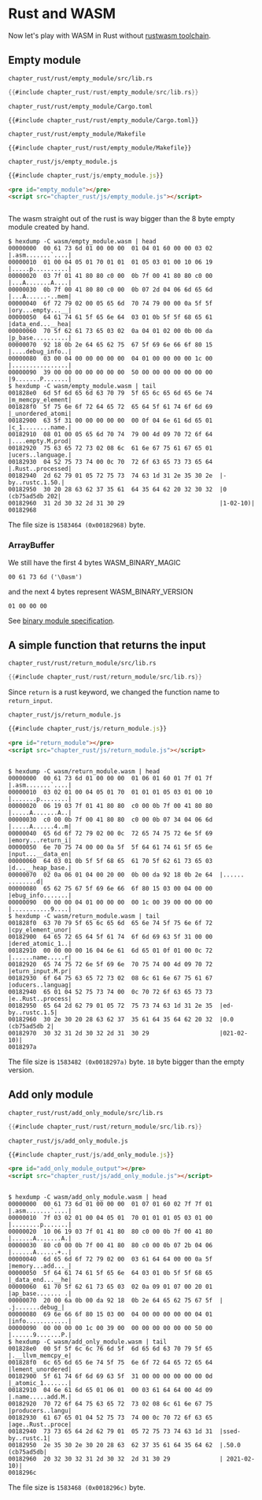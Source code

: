 # Rust and WASM

Now let's play with WASM in Rust without [rustwasm toolchain](https://rustwasm.github.io/).

## Empty module

`chapter_rust/rust/empty_module/src/lib.rs`
```rust
{{#include chapter_rust/rust/empty_module/src/lib.rs}}
```

`chapter_rust/rust/empty_module/Cargo.toml`
```
{{#include chapter_rust/rust/empty_module/Cargo.toml}}
```

`chapter_rust/rust/empty_module/Makefile`
```
{{#include chapter_rust/rust/empty_module/Makefile}}
```

`chapter_rust/js/empty_module.js`
```javascript
{{#include chapter_rust/js/empty_module.js}}
```

```markdown
<pre id="empty_module"></pre>
<script src="chapter_rust/js/empty_module.js"></script>
```

<pre id="empty_module"></pre>
<script src="chapter_rust/js/empty_module.js"></script>

The wasm straight out of the rust is way bigger than the 8 byte empty module created by hand.

```console
$ hexdump -C wasm/empty_module.wasm | head
00000000  00 61 73 6d 01 00 00 00  01 04 01 60 00 00 03 02  |.asm.......`....|
00000010  01 00 04 05 01 70 01 01  01 05 03 01 00 10 06 19  |.....p..........|
00000020  03 7f 01 41 80 80 c0 00  0b 7f 00 41 80 80 c0 00  |...A.......A....|
00000030  0b 7f 00 41 80 80 c0 00  0b 07 2d 04 06 6d 65 6d  |...A......-..mem|
00000040  6f 72 79 02 00 05 65 6d  70 74 79 00 00 0a 5f 5f  |ory...empty...__|
00000050  64 61 74 61 5f 65 6e 64  03 01 0b 5f 5f 68 65 61  |data_end...__hea|
00000060  70 5f 62 61 73 65 03 02  0a 04 01 02 00 0b 00 da  |p_base..........|
00000070  92 18 0b 2e 64 65 62 75  67 5f 69 6e 66 6f 80 15  |....debug_info..|
00000080  03 00 04 00 00 00 00 00  04 01 00 00 00 00 1c 00  |................|
00000090  39 00 00 00 00 00 00 00  50 00 00 00 00 00 00 00  |9.......P.......|
$ hexdump -C wasm/empty_module.wasm | tail
001828e0  6d 5f 6d 65 6d 63 70 79  5f 65 6c 65 6d 65 6e 74  |m_memcpy_element|
001828f0  5f 75 6e 6f 72 64 65 72  65 64 5f 61 74 6f 6d 69  |_unordered_atomi|
00182900  63 5f 31 00 00 00 00 00  00 0f 04 6e 61 6d 65 01  |c_1........name.|
00182910  08 01 00 05 65 6d 70 74  79 00 4d 09 70 72 6f 64  |....empty.M.prod|
00182920  75 63 65 72 73 02 08 6c  61 6e 67 75 61 67 65 01  |ucers..language.|
00182930  04 52 75 73 74 00 0c 70  72 6f 63 65 73 73 65 64  |.Rust..processed|
00182940  2d 62 79 01 05 72 75 73  74 63 1d 31 2e 35 30 2e  |-by..rustc.1.50.|
00182950  30 20 28 63 62 37 35 61  64 35 64 62 20 32 30 32  |0 (cb75ad5db 202|
00182960  31 2d 30 32 2d 31 30 29                           |1-02-10)|
00182968
```

The file size is `1583464 (0x00182968)` byte.

### ArrayBuffer

We still have the first 4 bytes WASM_BINARY_MAGIC
```
00 61 73 6d ('\0asm')
```
and the next 4 bytes represent WASM_BINARY_VERSION
```
01 00 00 00
```

See [binary module specification](https://webassembly.github.io/spec/core/binary/modules.html#binary-module).

## A simple function that returns the input

`chapter_rust/rust/return_module/src/lib.rs`
```rust
{{#include chapter_rust/rust/return_module/src/lib.rs}}
```

Since `return` is a rust keyword, we changed the function name to `return_input`.

`chapter_rust/js/return_module.js`
```javascript
{{#include chapter_rust/js/return_module.js}}
```

```markdown
<pre id="return_module"></pre>
<script src="chapter_rust/js/return_module.js"></script>
```

<pre id="return_module"></pre>
<script src="chapter_rust/js/return_module.js"></script>

```console
$ hexdump -C wasm/return_module.wasm | head
00000000  00 61 73 6d 01 00 00 00  01 06 01 60 01 7f 01 7f  |.asm.......`....|
00000010  03 02 01 00 04 05 01 70  01 01 01 05 03 01 00 10  |.......p........|
00000020  06 19 03 7f 01 41 80 80  c0 00 0b 7f 00 41 80 80  |.....A.......A..|
00000030  c0 00 0b 7f 00 41 80 80  c0 00 0b 07 34 04 06 6d  |.....A......4..m|
00000040  65 6d 6f 72 79 02 00 0c  72 65 74 75 72 6e 5f 69  |emory...return_i|
00000050  6e 70 75 74 00 00 0a 5f  5f 64 61 74 61 5f 65 6e  |nput...__data_en|
00000060  64 03 01 0b 5f 5f 68 65  61 70 5f 62 61 73 65 03  |d...__heap_base.|
00000070  02 0a 06 01 04 00 20 00  0b 00 da 92 18 0b 2e 64  |...... ........d|
00000080  65 62 75 67 5f 69 6e 66  6f 80 15 03 00 04 00 00  |ebug_info.......|
00000090  00 00 00 04 01 00 00 00  00 1c 00 39 00 00 00 00  |...........9....|
$ hexdump -C wasm/return_module.wasm | tail
001828f0  63 70 79 5f 65 6c 65 6d  65 6e 74 5f 75 6e 6f 72  |cpy_element_unor|
00182900  64 65 72 65 64 5f 61 74  6f 6d 69 63 5f 31 00 00  |dered_atomic_1..|
00182910  00 00 00 00 16 04 6e 61  6d 65 01 0f 01 00 0c 72  |......name.....r|
00182920  65 74 75 72 6e 5f 69 6e  70 75 74 00 4d 09 70 72  |eturn_input.M.pr|
00182930  6f 64 75 63 65 72 73 02  08 6c 61 6e 67 75 61 67  |oducers..languag|
00182940  65 01 04 52 75 73 74 00  0c 70 72 6f 63 65 73 73  |e..Rust..process|
00182950  65 64 2d 62 79 01 05 72  75 73 74 63 1d 31 2e 35  |ed-by..rustc.1.5|
00182960  30 2e 30 20 28 63 62 37  35 61 64 35 64 62 20 32  |0.0 (cb75ad5db 2|
00182970  30 32 31 2d 30 32 2d 31  30 29                    |021-02-10)|
0018297a
```

The file size is `1583482 (0x0018297a)` byte. `18` byte bigger than the empty version.

## Add only module

`chapter_rust/rust/add_only_module/src/lib.rs`
```rust
{{#include chapter_rust/rust/return_module/src/lib.rs}}
```

`chapter_rust/js/add_only_module.js`
```javascript
{{#include chapter_rust/js/add_only_module.js}}
```

```markdown
<pre id="add_only_module_output"></pre>
<script src="chapter_rust/js/add_only_module.js"></script>
```

<pre id="add_only_module_output"></pre>
<script src="chapter_rust/js/add_only_module.js"></script>

```console
$ hexdump -C wasm/add_only_module.wasm | head
00000000  00 61 73 6d 01 00 00 00  01 07 01 60 02 7f 7f 01  |.asm.......`....|
00000010  7f 03 02 01 00 04 05 01  70 01 01 01 05 03 01 00  |........p.......|
00000020  10 06 19 03 7f 01 41 80  80 c0 00 0b 7f 00 41 80  |......A.......A.|
00000030  80 c0 00 0b 7f 00 41 80  80 c0 00 0b 07 2b 04 06  |......A......+..|
00000040  6d 65 6d 6f 72 79 02 00  03 61 64 64 00 00 0a 5f  |memory...add..._|
00000050  5f 64 61 74 61 5f 65 6e  64 03 01 0b 5f 5f 68 65  |_data_end...__he|
00000060  61 70 5f 62 61 73 65 03  02 0a 09 01 07 00 20 01  |ap_base....... .|
00000070  20 00 6a 0b 00 da 92 18  0b 2e 64 65 62 75 67 5f  | .j.......debug_|
00000080  69 6e 66 6f 80 15 03 00  04 00 00 00 00 00 04 01  |info............|
00000090  00 00 00 00 1c 00 39 00  00 00 00 00 00 00 50 00  |......9.......P.|
$ hexdump -C wasm/add_only_module.wasm | tail
001828e0  00 5f 5f 6c 6c 76 6d 5f  6d 65 6d 63 70 79 5f 65  |.__llvm_memcpy_e|
001828f0  6c 65 6d 65 6e 74 5f 75  6e 6f 72 64 65 72 65 64  |lement_unordered|
00182900  5f 61 74 6f 6d 69 63 5f  31 00 00 00 00 00 00 0d  |_atomic_1.......|
00182910  04 6e 61 6d 65 01 06 01  00 03 61 64 64 00 4d 09  |.name.....add.M.|
00182920  70 72 6f 64 75 63 65 72  73 02 08 6c 61 6e 67 75  |producers..langu|
00182930  61 67 65 01 04 52 75 73  74 00 0c 70 72 6f 63 65  |age..Rust..proce|
00182940  73 73 65 64 2d 62 79 01  05 72 75 73 74 63 1d 31  |ssed-by..rustc.1|
00182950  2e 35 30 2e 30 20 28 63  62 37 35 61 64 35 64 62  |.50.0 (cb75ad5db|
00182960  20 32 30 32 31 2d 30 32  2d 31 30 29              | 2021-02-10)|
0018296c
```

The file size is `1583468 (0x0018296c)` byte.